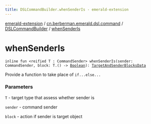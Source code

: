 ```yaml
---
title: DSLCommandBuilder.whenSenderIs - emerald-extension
---
```


[emerald-extension](../../index.html) / [cn.berberman.emerald.dsl.command](../index.html) / [DSLCommandBuilder](index.html) / [whenSenderIs](.)

# whenSenderIs

`inline fun <reified T : CommandSender> whenSenderIs(sender: CommandSender, block: T.() -> `[`Boolean`](https://kotlinlang.org/api/latest/jvm/stdlib/kotlin/-boolean/index.html)`): `[`TargetAndSenderBlocksData`](-target-and-sender-blocks-data/index.html)

Provide a function to take place of ` if...else... `

### Parameters

`T` - target type that assess whether sender is

`sender` - command sender

`block` - action if sender is target object